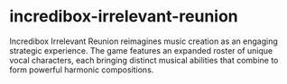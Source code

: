 # incredibox-irrelevant-reunion
Incredibox Irrelevant Reunion reimagines music creation as an engaging strategic experience. The game features an expanded roster of unique vocal characters, each bringing distinct musical abilities that combine to form powerful harmonic compositions.

